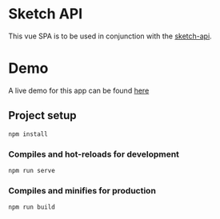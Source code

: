 # Sketch API

This vue SPA is to be used in conjunction with the [sketch-api](https://github.com/dernest92/sketch-api).

# Demo

A live demo for this app can be found [here](https://drawn-together.davidernest.io/)

## Project setup
```
npm install
```

### Compiles and hot-reloads for development
```
npm run serve
```

### Compiles and minifies for production
```
npm run build
```

